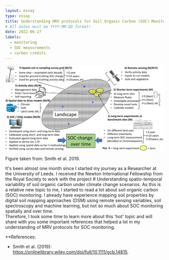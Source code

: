 ```yaml
---
layout: essay
type: essay
title: Understanding MRV protocols for Soil Organic Carbon (SOC) Monitoring
# All dates must be YYYY-MM-DD format!
date: 2022-06-27
labels:
  - monitoring
  - SOC measurements
  - carbon credits
---
```


<img class="ui tiny right spaced image" src="../images/MRV.png">

Figure taken from: Smith et al. 2019.  



It's been almost one month since I started my journey as a Researcher at the University of Leeds. I received the Newton International Fellowship from the Royal Society to work with the project # Understanding spatio-temporal variability of soil organic carbon under climate change scenarios. As this is a relative new topic to me, I started to read a lot about soil organic carbon (SOC) monitoring. I already have experience mapping soil properties by digital soil mapping approaches (DSM) using remote sensing variables, soil spectroscopy and machine learning, but not so much about SOC monitoring spatially and over time.  
Therefore, I took some time to learn more about this 'hot' topic and will share with you some important references that helped a lot in my understanding of MRV protocols for SOC monitoring.  

**References: 
- Smith et al. (2019): https://onlinelibrary.wiley.com/doi/full/10.1111/gcb.14815.
